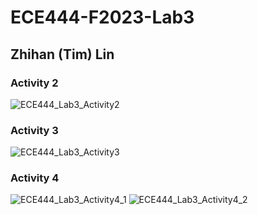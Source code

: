 # ECE444-F2023-Lab3
## Zhihan (Tim) Lin

### Activity 2
![ECE444_Lab3_Activity2](https://github.com/tl07172/ECE444-F2023-Lab1/assets/84355002/cb5060c8-a358-443c-9784-a563d64fca49)

### Activity 3
![ECE444_Lab3_Activity3](https://github.com/tl07172/ECE444-F2023-Lab1/assets/84355002/24b8aa33-7a40-4be5-b7d1-29e5c8885f50)


### Activity 4
![ECE444_Lab3_Activity4_1](https://github.com/tl07172/ECE444-F2023-Lab1/assets/84355002/763d8295-c8df-4a81-adae-f44af157a241)
![ECE444_Lab3_Activity4_2](https://github.com/tl07172/ECE444-F2023-Lab1/assets/84355002/66a12946-2e6c-4068-a3c9-2e8c1c73bbfd)




